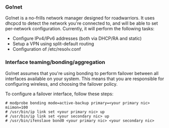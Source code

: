 ### Go!net
Go!net is a no-frills network manager designed for roadwarriors. It uses dhcpcd
to detect the network you're connected to, and will be able to set per-network
configuration. Currently, it will perform the following tasks:

* Configure IPv4/IPv6 addresses (both via DHCP/RA and static)
* Setup a VPN using split-default routing
* Configuration of /etc/resolv.conf

### Interface teaming/bonding/aggregation
Go!net assumes that you're using bonding to perform failover between all
interfaces available on your system. This means that you are responsible for
configuring wireless, and choosing the failover policy.

To configure a failover interface, follow these steps:
```
# modprobe bonding mode=active-backup primary=<your primary nic> miimon=100
# /usr/bin/ip link set <your primary nic> up
# /usr/bin/ip link set <your secondary nic> up
# /usr/bin/ifenslave bond0 <your primary nic> <your secondary nic>
```
